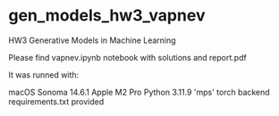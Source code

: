 # gen_models_hw3_vapnev
HW3 Generative Models in Machine Learning

Please find vapnev.ipynb notebook with solutions and report.pdf

It was runned with:

macOS Sonoma 14.6.1
Apple M2 Pro
Python 3.11.9
'mps' torch backend
requirements.txt provided
